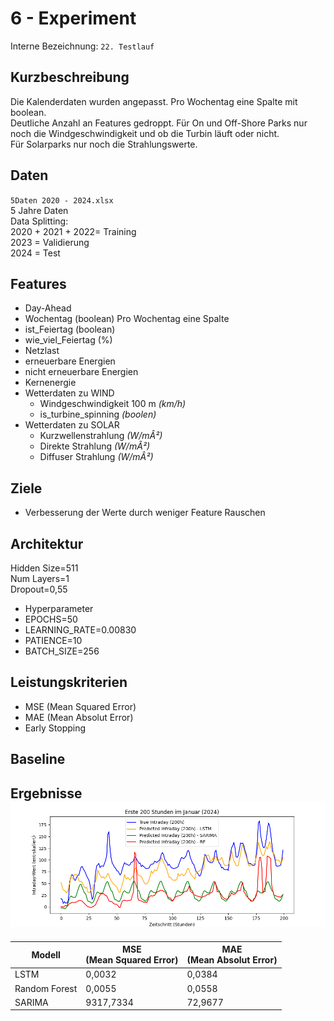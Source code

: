 # <h1> 6 - Experiment
Interne Bezeichnung: `22. Testlauf`

#### <h2> Kurzbeschreibung 
Die Kalenderdaten wurden angepasst. Pro Wochentag eine Spalte mit boolean. <br>
Deutliche Anzahl an Features gedroppt. Für On und Off-Shore Parks nur noch die Windgeschwindigkeit und ob die Turbin läuft oder nicht. <br>
Für Solarparks nur noch die Strahlungswerte. 


#### <h2> Daten

`5Daten 2020 - 2024.xlsx` <br>
5 Jahre Daten <br>
Data Splitting: <br>
2020 + 2021 + 2022= Training <br>
2023 = Validierung <br>
2024 = Test
#### <h2> Features 
- Day-Ahead
- Wochentag (boolean) Pro Wochentag eine Spalte
- ist_Feiertag (boolean)
- wie_viel_Feiertag (%)
- Netzlast
- erneuerbare Energien
- nicht erneuerbare Energien
- Kernenergie 
- Wetterdaten zu WIND
  - Windgeschwindigkeit 100 m _(km/h)_
  - is_turbine_spinning _(boolen)_
- Wetterdaten zu SOLAR
  - Kurzwellenstrahlung _(W/mÂ²)_
  - Direkte Strahlung _(W/mÂ²)_
  - Diffuser Strahlung _(W/mÂ²)_
#### <h2> Ziele
- Verbesserung der Werte durch weniger Feature Rauschen 


#### <h2> Architektur
Hidden Size=511 <br> Num Layers=1 <br> Dropout=0,55 <br>
- Hyperparameter 
- EPOCHS=50 <br>
- LEARNING_RATE=0.00830 
- PATIENCE=10
- BATCH_SIZE=256

#### <h2> Leistungskriterien
- MSE (Mean Squared Error) <br>  
- MAE (Mean Absolut Error) <br> 
- Early Stopping
#### <h2> Baseline
#### <h2> Ergebnisse![result.png](result.png)
| **Modell**    | MSE <br>(Mean Squared Error) | MAE <br> (Mean Absolut Error) |
|---------------|------------------------------|-------------------------------|
| LSTM          | 0,0032                       | 0,0384                        |
| Random Forest | 0,0055                       | 0,0558                        |
| SARIMA        | 9317,7334                    | 72,9677                       |


